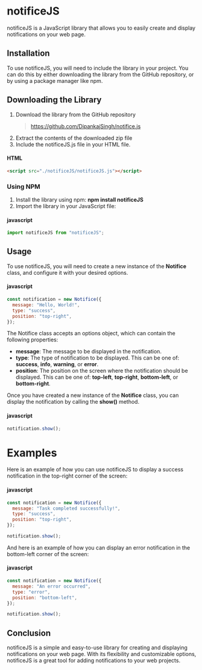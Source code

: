 # notificeJS

notificeJS is a JavaScript library that allows you to easily create and display notifications on your web page.

## Installation

To use notificeJS, you will need to include the library in your project. You can do this by either downloading the library from the GitHub repository, or by using a package manager like npm.

## Downloading the Library

1. Download the library from the GitHub repository
   > https://github.com/DipankajSingh/notifice.js
2. Extract the contents of the downloaded zip file
3. Include the notificeJS.js file in your HTML file.

#### HTML

```html
<script src="./notificeJS/notificeJS.js"></script>
```

### Using NPM

1. Install the library using npm: **npm install notificeJS**
2. Import the library in your JavaScript file:

#### javascript

```js
import notificeJS from "notificeJS";
```

## Usage

To use notificeJS, you will need to create a new instance of the **Notifice** class, and configure it with your desired options.

#### javascript

```js
const notification = new Notifice({
  message: "Hello, World!",
  type: "success",
  position: "top-right",
});
```

The Notifice class accepts an options object, which can contain the following properties:

- **message**: The message to be displayed in the notification.
- **type**: The type of notification to be displayed. This can be one of: **success**, **info**, **warning**, or **error**.
- **position**: The position on the screen where the notification should be displayed. This can be one of: **top-left**, **top-right**, **bottom-left**, or **bottom-right**.

Once you have created a new instance of the **Notifice** class, you can display the notification by calling the **show()** method.

#### javascript

```js
notification.show();
```

# Examples

Here is an example of how you can use notificeJS to display a success notification in the top-right corner of the screen:

#### javascript

```js
const notification = new Notifice({
  message: "Task completed successfully!",
  type: "success",
  position: "top-right",
});

notification.show();
```

And here is an example of how you can display an error notification in the bottom-left corner of the screen:

#### javascript

```js
const notification = new Notifice({
  message: "An error occurred",
  type: "error",
  position: "bottom-left",
});

notification.show();
```

## Conclusion

notificeJS is a simple and easy-to-use library for creating and displaying notifications on your web page. With its flexibility and customizable options, notificeJS is a great tool for adding notifications to your web projects.
